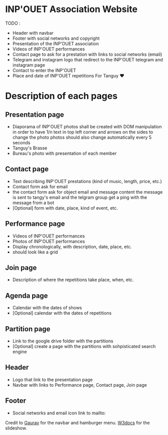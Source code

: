 # **INP'OUET Association Website**
TODO : 
- Header with navbar
- Footer with social networks and copyright
- Presentation of the INP'OUET association
- Videos of INP'OUET performances
- Contact page to ask for a prestation with links to social networks (email)
- Telegram and instagram logo that redirect to the INP'OUET telegram and instagram page
- Contact to enter the INP'OUET
- Place and date of INP'OUET repetitions
For Tanguy  ❤️

# Description of each pages

## Presentation page
- Diaporama of INP'OUET photos shall be created with DOM manipulation in order to have 1/n text in top left corner  and arrows on the sides to change the photo photos should also change automatically every 5 seconds
- Tanguy's Brasse
- Bureau's photo with presentation of each member

## Contact page
- Text describing INP'OUET prestations (kind of music, length, price, etc.)
- Contact form ask for email
- the contact form ask for object email and message content the message is sent to tangy's email and the  telgram group get a ping with the message from a bot
- [Optional] form with date, place, kind of event, etc.

## Performance page 
- Videos of INP'OUET performances
- Photos of INP'OUET performances
- Display chronologically, with description, date, place, etc.
- should look like a grid

## Join page 
- Description of where the repetitions take place, when, etc.

## Agenda page
- Calendar with the dates of shows
- [Optional] calendar with the dates of repetitions

## Partition page
- Link to the google drive folder with the partitions
- [Optional] create a page with the partitions with sohpisticated search engine

## Header 
- Logo that link to the presentation page
- Navbar with links to Performance page, Contact page, Join page

## Footer
- Social networks and email icon link to mailto:


Credit to [Gaurav](https://dev.to/devggaurav/let-s-build-a-responsive-navbar-and-hamburger-menu-using-html-css-and-javascript-4gci) for the navbar and hamburger menu.
[W3docs](https://www.w3docs.com/snippets/css/how-to-create-an-image-slider-or-slideshow.html) for the slideshow.

